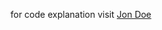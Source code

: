 for code explanation visit
<a href="https://www.notion.so/Notes-App-4e47a4e307404549ae04e1c040960cb5">Jon Doe</a>
